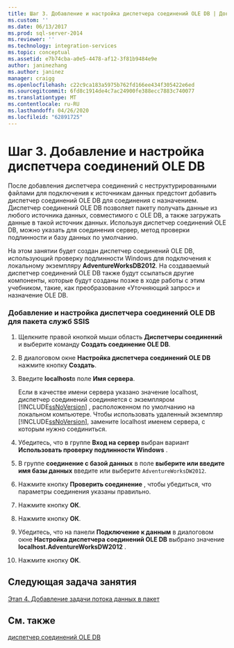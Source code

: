 ```yaml
---
title: Шаг 3. Добавление и настройка диспетчера соединений OLE DB | Документы Майкрософт
ms.custom: ''
ms.date: 06/13/2017
ms.prod: sql-server-2014
ms.reviewer: ''
ms.technology: integration-services
ms.topic: conceptual
ms.assetid: e7b74cba-a0e5-4478-af12-3f81b9484e9e
author: janinezhang
ms.author: janinez
manager: craigg
ms.openlocfilehash: c22c9ca183a5975b762fd166ee434f305422e6ed
ms.sourcegitcommit: 6fd8c1914de4c7ac24900fe388ecc7883c740077
ms.translationtype: MT
ms.contentlocale: ru-RU
ms.lasthandoff: 04/26/2020
ms.locfileid: "62891725"
---
```

# <a name="step-3-adding-and-configuring-an-ole-db-connection-manager"></a>Шаг 3. Добавление и настройка диспетчера соединений OLE DB
  После добавления диспетчера соединений с неструктурированными файлами для подключения к источникам данных предстоит добавить диспетчер соединений OLE DB для соединения с назначением. Диспетчер соединений OLE DB позволяет пакету получать данные из любого источника данных, совместимого с OLE DB, а также загружать данные в такой источник данных. Используя диспетчер соединений OLE DB, можно указать для соединения сервер, метод проверки подлинности и базу данных по умолчанию.  
  
 На этом занятии будет создан диспетчер соединений OLE DB, использующий проверку подлинности Windows для подключения к локальному экземпляру **AdventureWorksDB2012**. На создаваемый диспетчер соединений OLE DB также будут ссылаться другие компоненты, которые будут созданы позже в ходе работы с этим учебником, такие, как преобразование «Уточняющий запрос» и назначение OLE DB.  
  
### <a name="to-add-and-configure-an-ole-db-connection-manager-to-the-ssis-package"></a>Добавление и настройка диспетчера соединений OLE DB для пакета служб SSIS  
  
1.  Щелкните правой кнопкой мыши область **Диспетчеры соединений** и выберите команду **Создать соединение OLE DB**.  
  
2.  В диалоговом окне **Настройка диспетчера соединений OLE DB** нажмите кнопку **Создать**.  
  
3.  Введите **localhost**в поле **Имя сервера**.  
  
     Если в качестве имени сервера указано значение localhost, диспетчер соединений соединяется с экземпляром [!INCLUDE[ssNoVersion](../includes/ssnoversion-md.md)] , расположенном по умолчанию на локальном компьютере. Чтобы использовать удаленный экземпляр [!INCLUDE[ssNoVersion](../includes/ssnoversion-md.md)], замените localhost именем сервера, с которым нужно соединиться.  
  
4.  Убедитесь, что в группе **Вход на сервер** выбран вариант **Использовать проверку подлинности Windows** .  
  
5.  В группе **соединение с базой данных** в поле **выберите или введите имя базы данных** введите или выберите `AdventureWorksDW2012`.  
  
6.  Нажмите кнопку **Проверить соединение** , чтобы убедиться, что параметры соединения указаны правильно.  
  
7.  Нажмите кнопку **ОК**.  
  
8.  Нажмите кнопку **ОК**.  
  
9. Убедитесь, что на панели **Подключение к данным** в диалоговом окне **Настройка диспетчера соединений OLE DB** выбрано значение **localhost.AdventureWorksDW2012** .  
  
10. Нажмите кнопку **ОК**.  
  
## <a name="next-task-in-lesson"></a>Следующая задача занятия  
 [Этап 4. Добавление задачи потока данных в пакет](lesson-1-4-adding-a-data-flow-task-to-the-package.md)  
  
## <a name="see-also"></a>См. также  
 [диспетчер соединений OLE DB](connection-manager/ole-db-connection-manager.md)  
  
  
